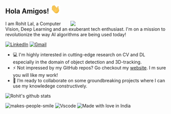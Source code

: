 <h2> Hola Amigos! <img src="https://raw.githubusercontent.com/ABSphreak/ABSphreak/master/gifs/Hi.gif" width="30px"></h2><img  align='right' src="https://png.pngtree.com/png-vector/20190607/ourlarge/pngtree-businessofficevectorpersonmancharacterpeoplecomputerillustrationmanagerworkerbusinessmanworkflatdeskmalecartoonprofessionaljobdesignemployeeiconconceptcorporateworkplacetablemodernteamsittinglaptopbackgroundhappyyoung" width="300">

I am Rohit Lal, a Computer Vision, Deep Learning and an exuberant tech enthusiast. I'm on a mission to revolutionize the way AI algorithms are being used today!

[![LinkedIn](https://img.shields.io/badge/LinkedIn-blue?style=for-the-badge&logo=Linkedin&logoColor=white)](https://www.linkedin.com/in/rohit-lal/)
[![Gmail](https://img.shields.io/badge/Gmail-red?style=for-the-badge&logo=gmail&logoColor=white)](mailto:take2rohit@gmail.com)


- 💻 I'm highly interested in cutting-edge research on CV and DL especially in the domain of object detection and 3D-tracking. 
- ⚡ Not impressed by my GitHub repos? Go checkout my [website](http://take2rohit.github.io/). I m sure you will like my work!
- 👯 I’m ready to collaborate on some groundbreaking projects where I can use my knowledege constructively.

![Rohit's github stats](https://github-readme-stats.vercel.app/api?username=take2rohit&hide=stars&show_icons=true&count_private=true)

![makes-people-smile](https://img.shields.io/badge/MAKES%20PEOPLE-SMILE-orange?style=for-the-badge&logo=Ello)
![Vscode](https://img.shields.io/badge/VSCODE%20-Power%20User%20-gray.svg?colorA=655BE1&colorB=4F44D6&logo=visual-studio-code&style=for-the-badge)
![Made with love in India](https://madewithlove.now.sh/in?heart=true&template=for-the-badge)
